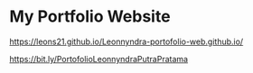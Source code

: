# My Portfolio Website
https://leons21.github.io/Leonnyndra-portofolio-web.github.io/


https://bit.ly/PortofolioLeonnyndraPutraPratama
